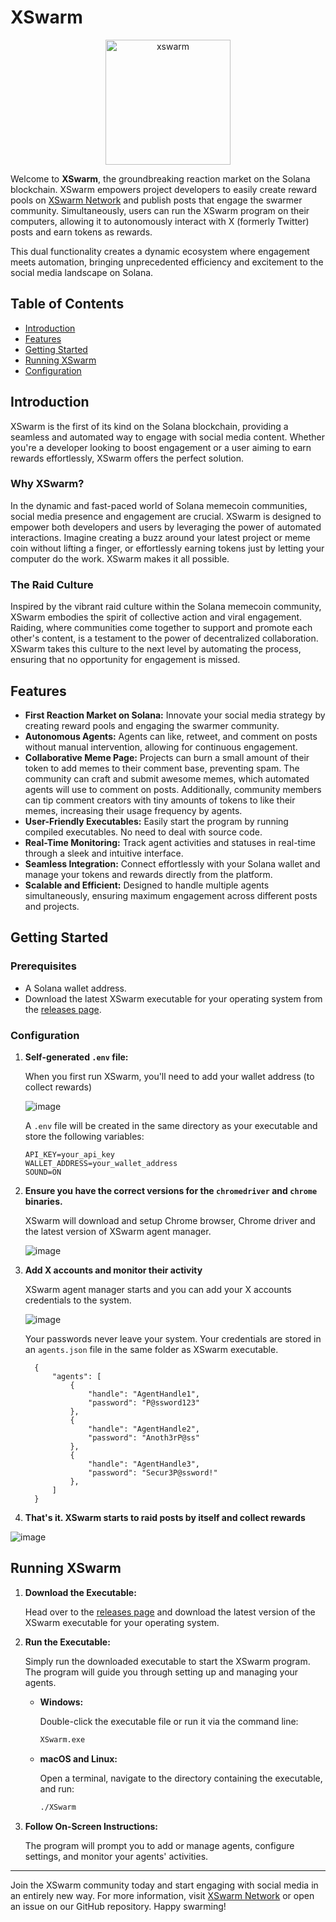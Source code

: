 # XSwarm

<p align="center">
  <img src="https://github.com/user-attachments/assets/acdb9ebb-fc7e-498e-8b7f-6d7fea074713" alt="xswarm" width="200" style="border-radius: 50;"/>
</p>



Welcome to **XSwarm**, the groundbreaking reaction market on the Solana blockchain. 
XSwarm empowers project developers to easily create reward pools on [XSwarm Network](https://xswarm.network) and publish posts that engage the swarmer community. Simultaneously, users can run the XSwarm program on their computers, allowing it to autonomously interact with X (formerly Twitter) posts and earn tokens as rewards. 

This dual functionality creates a dynamic ecosystem where engagement meets automation, bringing unprecedented efficiency and excitement to the social media landscape on Solana.


## Table of Contents

- [Introduction](#introduction)
- [Features](#features)
- [Getting Started](#getting-started)
- [Running XSwarm](#running-xswarm)
- [Configuration](#configuration)

## Introduction

XSwarm is the first of its kind on the Solana blockchain, providing a seamless and automated way to engage with social media content. Whether you're a developer looking to boost engagement or a user aiming to earn rewards effortlessly, XSwarm offers the perfect solution.

### Why XSwarm?

In the dynamic and fast-paced world of Solana memecoin communities, social media presence and engagement are crucial. XSwarm is designed to empower both developers and users by leveraging the power of automated interactions. Imagine creating a buzz around your latest project or meme coin without lifting a finger, or effortlessly earning tokens just by letting your computer do the work. XSwarm makes it all possible.

### The Raid Culture

Inspired by the vibrant raid culture within the Solana memecoin community, XSwarm embodies the spirit of collective action and viral engagement. Raiding, where communities come together to support and promote each other's content, is a testament to the power of decentralized collaboration. XSwarm takes this culture to the next level by automating the process, ensuring that no opportunity for engagement is missed.

## Features

- **First Reaction Market on Solana:** Innovate your social media strategy by creating reward pools and engaging the swarmer community.
- **Autonomous Agents:** Agents can like, retweet, and comment on posts without manual intervention, allowing for continuous engagement.
- **Collaborative Meme Page:** Projects can burn a small amount of their token to add memes to their comment base, preventing spam. The community can craft and submit awesome memes, which automated agents will use to comment on posts. Additionally, community members can tip comment creators with tiny amounts of tokens to like their memes, increasing their usage frequency by agents.
- **User-Friendly Executables:** Easily start the program by running compiled executables. No need to deal with source code.
- **Real-Time Monitoring:** Track agent activities and statuses in real-time through a sleek and intuitive interface.
- **Seamless Integration:** Connect effortlessly with your Solana wallet and manage your tokens and rewards directly from the platform.
- **Scalable and Efficient:** Designed to handle multiple agents simultaneously, ensuring maximum engagement across different posts and projects.


## Getting Started

### Prerequisites

- A Solana wallet address.
- Download the latest XSwarm executable for your operating system from the [releases page](https://github.com/XSwarm-dev/XSwarm/releases).

### Configuration

1. **Self-generated `.env` file:**

    When you first run XSwarm, you'll need to add your wallet address (to collect rewards)
   
    ![image](https://github.com/user-attachments/assets/14083dae-60af-425c-8eb4-e8f01e270efa)

    A `.env` file will be created in the same directory as your executable and store the following variables:

    ```env
    API_KEY=your_api_key
    WALLET_ADDRESS=your_wallet_address
    SOUND=ON
    ```

2. **Ensure you have the correct versions for the `chromedriver` and `chrome` binaries.**

    XSwarm will download and setup Chrome browser, Chrome driver and the latest version of XSwarm agent manager.

    ![image](https://github.com/user-attachments/assets/18a7d921-0928-48cf-bfb6-b4f0c6dbd131)

3. **Add X accounts and monitor their activity**

    XSwarm agent manager starts and you can add your X accounts credentials to the system.

    ![image](https://github.com/user-attachments/assets/ccf808d2-42d5-4176-a81b-979ecd72f2b8)

   Your passwords never leave your system. Your credentials are stored in an `agents.json` file in the same folder as XSwarm executable.

    ```
      {
          "agents": [
              {
                  "handle": "AgentHandle1",
                  "password": "P@ssword123"
              },
              {
                  "handle": "AgentHandle2",
                  "password": "Anoth3rP@ss"
              },
              {
                  "handle": "AgentHandle3",
                  "password": "Secur3P@ssword!"
              },
          ]
      }
    ```

4. **That's it. XSwarm starts to raid posts by itself and collect rewards**

  ![image](https://github.com/user-attachments/assets/e4fd6a2c-5b8a-4979-987f-ac0b294a2ecb)



    
## Running XSwarm

1. **Download the Executable:**

    Head over to the [releases page](https://github.com/XSwarm-dev/XSwarm/releases) and download the latest version of the XSwarm executable for your operating system.

2. **Run the Executable:**

    Simply run the downloaded executable to start the XSwarm program. The program will guide you through setting up and managing your agents.

    - **Windows:**

        Double-click the executable file or run it via the command line:

        ```bash
        XSwarm.exe
        ```

    - **macOS and Linux:**

        Open a terminal, navigate to the directory containing the executable, and run:

        ```bash
        ./XSwarm
        ```

3. **Follow On-Screen Instructions:**

    The program will prompt you to add or manage agents, configure settings, and monitor your agents' activities.

---

Join the XSwarm community today and start engaging with social media in an entirely new way. For more information, visit [XSwarm Network](https://xswarm.network) or open an issue on our GitHub repository. Happy swarming!
